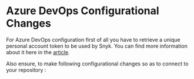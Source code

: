 # Azure DevOps Configurational Changes

For Azure DevOps configuration first of all you have to retrieve a unique personal account token to be used by Snyk. You can find more information about it here in the [article](https://docs.microsoft.com/en-us/azure/devops/organizations/accounts/use-personal-access-tokens-to-authenticate?view=azure-devops).

Also ensure, to make following configurational changes so as to connect to your repository :

